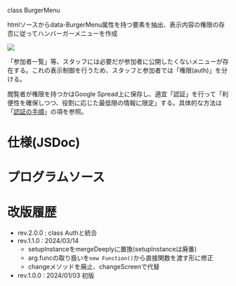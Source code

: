 <p class="title">class BurgerMenu</p>

htmlソースからdata-BurgerMenu属性を持つ要素を抽出、表示内容の権限の存否に従ってハンバーガーメニューを作成

![](summary.svg)

「参加者一覧」等、スタッフには必要だが参加者に公開したくないメニューが存在する。これの表示制御を行うため、スタッフと参加者では「権限(auth)」を分ける。

閲覧者が権限を持つかはGoogle Spread上に保存し、適宜「認証」を行って「利便性を確保しつつ、役割に応じた最低限の情報に限定」する。具体的な方法は「[認証の手順](#認証の手順)」の項を参照。

<!--::articles::-->

<!--::MenuBar::-->
<a name="jsdoc"></a>
# 仕様(JSDoc)

<!--::JSDoc::-->

<!--::MenuBar::-->
<a name="program_source"></a>
# プログラムソース

<!--::source::-->

<!--::MenuBar::-->
<a name="revision_history"></a>
# 改版履歴

- rev.2.0.0 : class Authと統合
- rev.1.1.0 : 2024/03/14
  - setupInstanceをmergeDeeplyに置換(setupInstanceは廃番)
  - arg.funcの取り扱いを`new Function()`から直接関数を渡す形に修正
  - changeメソッドを廃止、changeScreenで代替
- rev.1.0.0 : 2024/01/03 初版